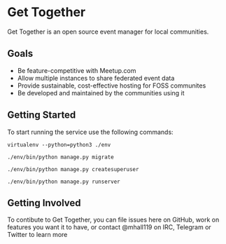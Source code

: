 # Get Together

Get Together is an open source event manager for local communities.

## Goals
 * Be feature-competitive with Meetup.com
 * Allow multiple instances to share federated event data
 * Provide sustainable, cost-effective hosting for FOSS communites
 * Be developed and maintained by the communities using it

## Getting Started
To start running the service use the following commands:

`virtualenv --python=python3 ./env`

`./env/bin/python manage.py migrate`

`./env/bin/python manage.py createsuperuser`

`./env/bin/python manage.py runserver`

## Getting Involved

To contibute to Get Together, you can file issues here on GitHub, work on
features you want it to have, or contact @mhall119 on IRC, Telegram or Twitter
to learn more
